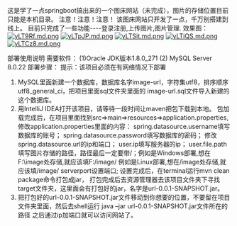 这是学了一点springboot搞出来的一个图床网站（未完成），图片的存储位置目前只能是本机目录。
注意！注意！注意！
该图床网站只开发了一点，千万别搭建到线上。
目前只完成了一些功能----登录注册,上传图片,图片管理.
效果图：
[![yLT9Rf.md.png](https://s3.ax1x.com/2021/02/24/yLT9Rf.md.png)](https://imgtu.com/i/yLT9Rf)
[![yLTpJP.md.png](https://s3.ax1x.com/2021/02/24/yLTpJP.md.png)](https://imgtu.com/i/yLTpJP)
[![yLTSit.md.png](https://s3.ax1x.com/2021/02/24/yLTSit.md.png)](https://imgtu.com/i/yLTSit)
[![yLTiQS.md.png](https://s3.ax1x.com/2021/02/24/yLTiQS.md.png)](https://imgtu.com/i/yLTiQS)
[![yLTCz8.md.png](https://s3.ax1x.com/2021/02/24/yLTCz8.md.png)](https://imgtu.com/i/yLTCz8)

部署使用说明
需要软件： (1)Oracle JDK版本1.8.0_271  (2) MySQL Server 8.0.22
部署步骤：
提示：该项目必须在有网络情况下部署
1. MySQL里面新建一个数据库，数据库名字image-url，字符集utf8，排序顺序utf8_general_ci，把项目里面sql文件夹里面的
image-url.sql文件导入新建的这个数据库。
2. 用IntelliJ IDEA打开该项目，请等待一段时间让maven把包下载到本地。
包加载完成后，在项目里面找到src=>main=>resources=>application.properties,
修改application.properties里面的内容：
spring.datasource.username填写数据库的账号；
spring.datasource.password填写数据库的密码；
修改spring.datasource.url的ip和端口；
user.ip填写服务器的ip；
user.file.path填写图片存储的路径，路径最后一定要带/；例如是Windows部署,想在F:\image处存储,就应该填F:/image/  例如是Linux部署,想在/image处存储,就应该填/image/
serverport设置端口;
设置完成后，在terminal运行mvn clean package命令打包成jar，
打包完成后去资源管理器去该项目文件夹下寻找target文件夹，这里面会有打包好的jar，名字是url-0.0.1-SNAPSHOT.jar。
3. 把打包好的url-0.0.1-SNAPSHOT.jar文件移动到你想要的位置，不要留在项目文件夹里面，然后去shell运行
java  –jar  url-0.0.1-SNAPSHOT.jar文件所在的路径
之后通过ip加端口就可以访问网站了。
